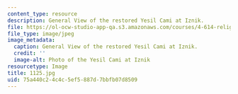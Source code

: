 ```yaml
---
content_type: resource
description: General View of the restored Yesil Cami at Iznik.
file: https://ol-ocw-studio-app-qa.s3.amazonaws.com/courses/4-614-religious-architecture-and-islamic-cultures-fall-2002/75a440c24c4c5ef5887d7bbfb07d8509_1125.jpg
file_type: image/jpeg
image_metadata:
  caption: General View of the restored Yesil Cami at Iznik.
  credit: ''
  image-alt: Photo of the Yesil Cami at Iznik
resourcetype: Image
title: 1125.jpg
uid: 75a440c2-4c4c-5ef5-887d-7bbfb07d8509
---
```

